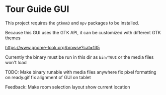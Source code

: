 # Tour Guide GUI

This project requires the `gtkmm3` and `mpv` packages to be installed.

Because this GUI uses the GTK API, it can be customized with different GTK themes

https://www.gnome-look.org/browse?cat=135


Currently the binary must be run in this dir as `bin/TGUI` or the media files won't load

TODO:
	Make binary runable with media files anywhere
	fix pixel formatting on ready.gif
	fix alignment of GUI on tablet

Feedback: Make room selection layout show current location
